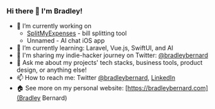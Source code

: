### Hi there 👋 I'm Bradley!

- 🔭 I’m currently working on
  -  [SplitMyExpenses](https://splitmyexpenses.com) - bill splitting tool
  -  Unnamed - AI chat iOS app 
- 🌱 I’m currently learning: Laravel, Vue.js, SwiftUI, and AI
- 🎤 I'm sharing my indie-hacker journey on Twitter: [@bradleybernard](https://twitter.com/bradleybernard)
- 💬 Ask me about my projects' tech stacks, business tools, product design, or anything else!
- 📫 How to reach me: Twitter [@bradleybernard](https://twitter.com/bradleybernard), [LinkedIn](https://linkedin.com/in/bradleybernard)
- 🏠 See more on my personal website: [https://bradleybernard.com](Bradley Bernard)
